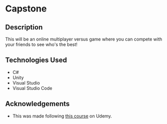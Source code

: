 # Capstone

## Description
This will be an online multiplayer versus game where you can compete with your friends to see who's the best!

## Technologies Used
* C#
* Unity
* Visual Studio
* Visual Studio Code

## Acknowledgements
* This was made following [this course](https://www.udemy.com/course/unity-online-multiplayer/) on Udemy.
